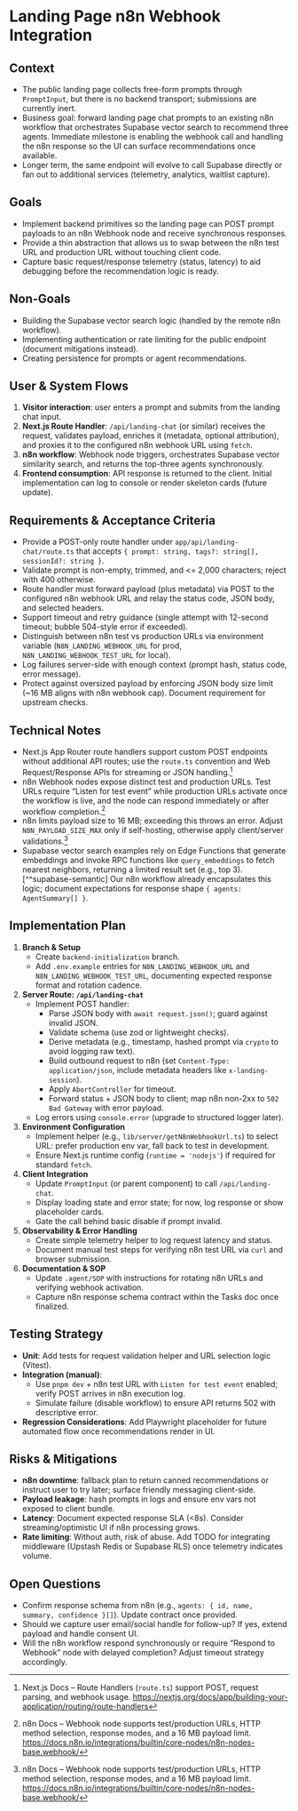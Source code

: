 # Landing Page n8n Webhook Integration

## Context
- The public landing page collects free-form prompts through `PromptInput`, but there is no backend transport; submissions are currently inert.
- Business goal: forward landing page chat prompts to an existing n8n workflow that orchestrates Supabase vector search to recommend three agents. Immediate milestone is enabling the webhook call and handling the n8n response so the UI can surface recommendations once available.
- Longer term, the same endpoint will evolve to call Supabase directly or fan out to additional services (telemetry, analytics, waitlist capture).

## Goals
- Implement backend primitives so the landing page can POST prompt payloads to an n8n Webhook node and receive synchronous responses.
- Provide a thin abstraction that allows us to swap between the n8n test URL and production URL without touching client code.
- Capture basic request/response telemetry (status, latency) to aid debugging before the recommendation logic is ready.

## Non-Goals
- Building the Supabase vector search logic (handled by the remote n8n workflow).
- Implementing authentication or rate limiting for the public endpoint (document mitigations instead).
- Creating persistence for prompts or agent recommendations.

## User & System Flows
1. **Visitor interaction**: user enters a prompt and submits from the landing chat input.
2. **Next.js Route Handler**: `/api/landing-chat` (or similar) receives the request, validates payload, enriches it (metadata, optional attribution), and proxies it to the configured n8n webhook URL using `fetch`.
3. **n8n workflow**: Webhook node triggers, orchestrates Supabase vector similarity search, and returns the top-three agents synchronously.
4. **Frontend consumption**: API response is returned to the client. Initial implementation can log to console or render skeleton cards (future update).

## Requirements & Acceptance Criteria
- Provide a POST-only route handler under `app/api/landing-chat/route.ts` that accepts `{ prompt: string, tags?: string[], sessionId?: string }`.
- Validate prompt is non-empty, trimmed, and <= 2,000 characters; reject with 400 otherwise.
- Route handler must forward payload (plus metadata) via POST to the configured n8n webhook URL and relay the status code, JSON body, and selected headers.
- Support timeout and retry guidance (single attempt with 12-second timeout; bubble 504-style error if exceeded).
- Distinguish between n8n test vs production URLs via environment variable (`N8N_LANDING_WEBHOOK_URL` for prod, `N8N_LANDING_WEBHOOK_TEST_URL` for local).
- Log failures server-side with enough context (prompt hash, status code, error message).
- Protect against oversized payload by enforcing JSON body size limit (~16 MB aligns with n8n webhook cap). Document requirement for upstream checks.

## Technical Notes
- Next.js App Router route handlers support custom POST endpoints without additional API routes; use the `route.ts` convention and Web Request/Response APIs for streaming or JSON handling.[^next-route]
- n8n Webhook nodes expose distinct test and production URLs. Test URLs require “Listen for test event” while production URLs activate once the workflow is live, and the node can respond immediately or after workflow completion.[^n8n-webhook]
- n8n limits payload size to 16 MB; exceeding this throws an error. Adjust `N8N_PAYLOAD_SIZE_MAX` only if self-hosting, otherwise apply client/server validations.[^n8n-webhook]
- Supabase vector search examples rely on Edge Functions that generate embeddings and invoke RPC functions like `query_embeddings` to fetch nearest neighbors, returning a limited result set (e.g., top 3).[^^supabase-semantic] Our n8n workflow already encapsulates this logic; document expectations for response shape `{ agents: AgentSummary[] }`.

[^next-route]: Next.js Docs – Route Handlers (`route.ts`) support POST, request parsing, and webhook usage. <https://nextjs.org/docs/app/building-your-application/routing/route-handlers>
[^n8n-webhook]: n8n Docs – Webhook node supports test/production URLs, HTTP method selection, response modes, and a 16 MB payload limit. <https://docs.n8n.io/integrations/builtin/core-nodes/n8n-nodes-base.webhook/>
[^supabase-semantic]: Supabase Docs – Semantic search workflow using pgvector, RPC `query_embeddings`, and top-k selection. <https://supabase.com/docs/guides/functions/examples/semantic-search>

## Implementation Plan
1. **Branch & Setup**
   - Create `backend-initialization` branch.
   - Add `.env.example` entries for `N8N_LANDING_WEBHOOK_URL` and `N8N_LANDING_WEBHOOK_TEST_URL`, documenting expected response format and rotation cadence.
2. **Server Route: `/api/landing-chat`**
   - Implement POST handler:
     - Parse JSON body with `await request.json()`; guard against invalid JSON.
     - Validate schema (use zod or lightweight checks).
     - Derive metadata (e.g., timestamp, hashed prompt via `crypto` to avoid logging raw text).
     - Build outbound request to n8n (set `Content-Type: application/json`, include metadata headers like `x-landing-session`).
     - Apply `AbortController` for timeout.
     - Forward status + JSON body to client; map n8n non-2xx to `502 Bad Gateway` with error payload.
   - Log errors using `console.error` (upgrade to structured logger later).
3. **Environment Configuration**
   - Implement helper (e.g., `lib/server/getN8nWebhookUrl.ts`) to select URL: prefer production env var, fall back to test in development.
   - Ensure Next.js runtime config (`runtime = 'nodejs'`) if required for standard `fetch`.
4. **Client Integration**
   - Update `PromptInput` (or parent component) to call `/api/landing-chat`.
   - Display loading state and error state; for now, log response or show placeholder cards.
   - Gate the call behind basic disable if prompt invalid.
5. **Observability & Error Handling**
   - Create simple telemetry helper to log request latency and status.
   - Document manual test steps for verifying n8n test URL via `curl` and browser submission.
6. **Documentation & SOP**
   - Update `.agent/SOP` with instructions for rotating n8n URLs and verifying webhook activation.
   - Capture n8n response schema contract within the Tasks doc once finalized.

## Testing Strategy
- **Unit**: Add tests for request validation helper and URL selection logic (Vitest).
- **Integration (manual)**:
  - Use `pnpm dev` + n8n test URL with `Listen for test event` enabled; verify POST arrives in n8n execution log.
  - Simulate failure (disable workflow) to ensure API returns 502 with descriptive error.
- **Regression Considerations**: Add Playwright placeholder for future automated flow once recommendations render in UI.

## Risks & Mitigations
- **n8n downtime**: fallback plan to return canned recommendations or instruct user to try later; surface friendly messaging client-side.
- **Payload leakage**: hash prompts in logs and ensure env vars not exposed to client bundle.
- **Latency**: Document expected response SLA (<8s). Consider streaming/optimistic UI if n8n processing grows.
- **Rate limiting**: Without auth, risk of abuse. Add TODO for integrating middleware (Upstash Redis or Supabase RLS) once telemetry indicates volume.

## Open Questions
- Confirm response schema from n8n (e.g., `agents: { id, name, summary, confidence }[]`). Update contract once provided.
- Should we capture user email/social handle for follow-up? If yes, extend payload and handle consent UI.
- Will the n8n workflow respond synchronously or require “Respond to Webhook” node with delayed completion? Adjust timeout strategy accordingly.
